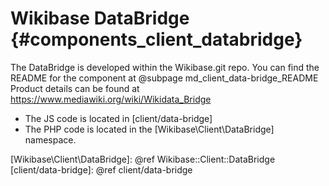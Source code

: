 # Wikibase DataBridge {#components_client_databridge}

The DataBridge is developed within the Wikibase.git repo.
You can find the README for the component at @subpage md_client_data-bridge_README
Product details can be found at https://www.mediawiki.org/wiki/Wikidata_Bridge

 - The JS code is located in [client/data-bridge]
 - The PHP code is located in the [Wikibase\Client\DataBridge] namespace.

[Wikibase\Client\DataBridge]: @ref Wikibase::Client::DataBridge
[client/data-bridge]: @ref client/data-bridge

